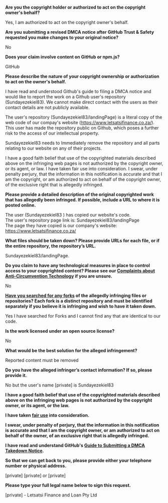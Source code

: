 **Are you the copyright holder or authorized to act on the copyright owner's behalf?**

Yes, I am authorized to act on the copyright owner's behalf.

**Are you submitting a revised DMCA notice after GitHub Trust & Safety requested you make changes to your original notice?**

No

**Does your claim involve content on GitHub or npm.js?**

GitHub

**Please describe the nature of your copyright ownership or authorization to act on the owner's behalf.**

I have read and understood Github's guide to filing a DMCA notice and would like to report the work on a Github user's repository (Sundayezekiel83). We cannot make direct contact with the users as their contact details are not publicly available.

The user's repository (Sundayezekiel83/landingPage) is a literal copy of the web code of our compay's website (https://www.letsatsifinance.co.za/).  
This user has made the repository public on Github, which poses a further risk to the access of our intellectual property.

Sundayezekiel83 needs to Immediately remove the repository and all parts relating to our website on any of their projects.  

I have a good faith belief that use of the copyrighted materials described above on the infringing web pages is not authorized by the copyright owner, or its agent, or law. I have taken fair use into consideration. I swear, under penalty perjury, that the information in this notification is accurate and that I am the copyright, or am authorized to act on behalf of the copyright owner, of the exclusive right that is allegedly infringed.

**Please provide a detailed description of the original copyrighted work that has allegedly been infringed. If possible, include a URL to where it is posted online.**

The user (Sundayezekiel83 ) has copied our website's code.  
The user's repository page link is: Sundayezekiel83/landingPage  
The page they have copied is our company's website: https://www.letsatsifinance.co.za/

**What files should be taken down? Please provide URLs for each file, or if the entire repository, the repository’s URL.**

Sundayezekiel83/landingPage. 

**Do you claim to have any technological measures in place to control access to your copyrighted content? Please see our <a href="https://docs.github.com/articles/guide-to-submitting-a-dmca-takedown-notice#complaints-about-anti-circumvention-technology">Complaints about Anti-Circumvention Technology</a> if you are unsure.**

No

**<a href="https://docs.github.com/articles/dmca-takedown-policy#b-what-about-forks-or-whats-a-fork">Have you searched for any forks</a> of the allegedly infringing files or repositories? Each fork is a distinct repository and must be identified separately if you believe it is infringing and wish to have it taken down.**

Yes I have searched for Forks and I cannot find any that are identical to our code.

**Is the work licensed under an open source license?**

No

**What would be the best solution for the alleged infringement?**

Reported content must be removed

**Do you have the alleged infringer’s contact information? If so, please provide it.**

No but the user's name [private] is Sundayezekiel83

**I have a good faith belief that use of the copyrighted materials described above on the infringing web pages is not authorized by the copyright owner, or its agent, or the law.**

**I have taken <a href="https://www.lumendatabase.org/topics/22">fair use</a> into consideration.**

**I swear, under penalty of perjury, that the information in this notification is accurate and that I am the copyright owner, or am authorized to act on behalf of the owner, of an exclusive right that is allegedly infringed.**

**I have read and understand GitHub's <a href="https://docs.github.com/articles/guide-to-submitting-a-dmca-takedown-notice/">Guide to Submitting a DMCA Takedown Notice</a>.**

**So that we can get back to you, please provide either your telephone number or physical address.**

[private] [private] or [private]

**Please type your full legal name below to sign this request.**

[private] - Letsatsi Finance and Loan Pty Ltd
